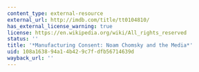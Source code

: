 ```yaml
---
content_type: external-resource
external_url: http://imdb.com/title/tt0104810/
has_external_license_warning: true
license: https://en.wikipedia.org/wiki/All_rights_reserved
status: ''
title: '*Manufacturing Consent: Noam Chomsky and the Media*'
uid: 108a1638-94a1-4b42-9c7f-dfb56714639d
wayback_url: ''
---
```

